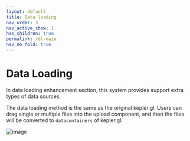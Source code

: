 ```yaml
---
layout: default
title: Data loading
nav_order: 3
nav_active_show: 1
has_children: true
permalink: /dl-main
nav_no_fold: true
---
```


# Data Loading

In data loading enhancement section, this system provides support extra types of data sources.

The data loading method is the same as the original kepler.gl. Users can drag single or multiple files into the upload component, and then the files will be converted to `datacontainers` of kepler.gl. 

![image](../images/data_load_modal.png)

<!-- - [TopoJson](topojson)
- [Google Takeout & KML](googletakeout)
- [GPX] -->

